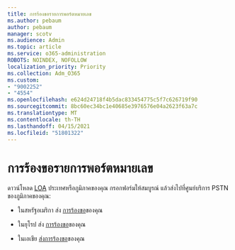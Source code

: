 ```yaml
---
title: การร้องขอรายการพอร์ตหมายเลข
ms.author: pebaum
author: pebaum
manager: scotv
ms.audience: Admin
ms.topic: article
ms.service: o365-administration
ROBOTS: NOINDEX, NOFOLLOW
localization_priority: Priority
ms.collection: Adm_O365
ms.custom:
- "9002252"
- "4554"
ms.openlocfilehash: e624d24718f4b5dac833454775c5f7c626719f90
ms.sourcegitcommit: 8bc60ec34bc1e40685e3976576e04a2623f63a7c
ms.translationtype: MT
ms.contentlocale: th-TH
ms.lasthandoff: 04/15/2021
ms.locfileid: "51801322"
---
```

# <a name="port-order-request"></a>การร้องขอรายการพอร์ตหมายเลข

ดาวน์โหลด [LOA](https://docs.microsoft.com/microsoftteams/manage-phone-numbers-for-your-organization/manage-phone-numbers-for-your-organization#letters-of-authorization-loas-for-transferring-numbers) ประเทศหรือภูมิภาคของคุณ กรอกฟอร์มให้สมบูรณ์ แล้วส่งไปที่ศูนย์บริการ PSTN ของภูมิภาคของคุณ:

- ในสหรัฐอเมริกา ส่ง [การร้องขอ](mailto:ptn@microsoft.com)ของคุณ

- ในยุโรป ส่ง [การร้องขอ](mailto:ptneu@microsoft.com)ของคุณ

- ในเอเชีย [ส่งการร้องขอ](mailto:ptnapac@microsoft.com)ของคุณ
